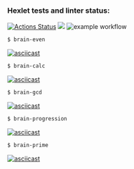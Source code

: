 ### Hexlet tests and linter status:
[![Actions Status](https://github.com/WitsonBair/frontend-project-lvl1/workflows/hexlet-check/badge.svg)](https://github.com/WitsonBair/frontend-project-lvl1/actions)
<a href="https://codeclimate.com/github/codeclimate/codeclimate/maintainability"><img src="https://api.codeclimate.com/v1/badges/a99a88d28ad37a79dbf6/maintainability" /></a>
![example workflow](https://github.com/WitsonBair/frontend-project-lvl1/actions/workflows/github-actions-demo.yml/badge.svg)
```sh
$ brain-even
```
[![asciicast](https://asciinema.org/a/7DmBh9TI0tgpTlWxS3SqNDq7y.svg)](https://asciinema.org/a/7DmBh9TI0tgpTlWxS3SqNDq7y)
```sh
$ brain-calc
```
[![asciicast](https://asciinema.org/a/2R5kS38h8bsjoeIAM30896m4n.svg)](https://asciinema.org/a/2R5kS38h8bsjoeIAM30896m4n)
```sh
$ brain-gcd
```
[![asciicast](https://asciinema.org/a/bgaScrGcvoPTc37NJ6j4GLJOE.svg)](https://asciinema.org/a/bgaScrGcvoPTc37NJ6j4GLJOE)
```sh
$ brain-progression
```
[![asciicast](https://asciinema.org/a/T56nCGaNMAOhAOoks4hkv2Tgv.svg)](https://asciinema.org/a/T56nCGaNMAOhAOoks4hkv2Tgv)
```sh
$ brain-prime
```
[![asciicast](https://asciinema.org/a/Jga8Mcfkp4wQkJMPS4IfuRs2h.svg)](https://asciinema.org/a/Jga8Mcfkp4wQkJMPS4IfuRs2h)
